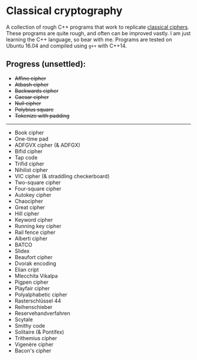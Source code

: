 # Classical cryptography

A collection of rough C++ programs that work to replicate [classical ciphers](https://en.wikipedia.org/wiki/Classical_cipher). These programs are quite rough, and often can be improved vastly. I am just learning the C++ language, so bear with me. Programs are tested on Ubuntu 16.04 and compiled using `g++` with C++14.

## Progress (unsettled):

- ~~Affine cipher~~
- ~~Atbash cipher~~
- ~~Backwards cipher~~
- ~~Caesar cipher~~
- ~~Null cipher~~
- ~~Polybius square~~
- ~~Tokenize with padding~~

---

- Book cipher
- One-time pad
- ADFGVX cipher (& ADFGX)
- Bifid cipher
- Tap code
- Trifid cipher
- Nihilist cipher
- VIC cipher (& straddling checkerboard)
- Two-square cipher
- Four-square cipher
- Autokey cipher
- Chaocipher
- Great cipher
- Hill cipher
- Keyword cipher
- Running key cipher
- Rail fence cipher
- Alberti cipher
- BATCO
- Slidex
- Beaufort cipher
- Dvorak encoding
- Elian cript
- Mlecchita Vikalpa
- Pigpen cipher
- Playfair cipher
- Polyalphabetic cipher
- Rasterschlüssel 44
- Reihenschieber
- Reservehandverfahren
- Scytale
- Smithy code
- Solitaire (& Pontifex)
- Trithemius cipher
- Vigenère cipher
- Bacon's cipher
